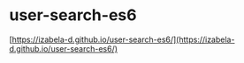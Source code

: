 # user-search-es6

[https://izabela-d.github.io/user-search-es6/](https://izabela-d.github.io/user-search-es6/)
